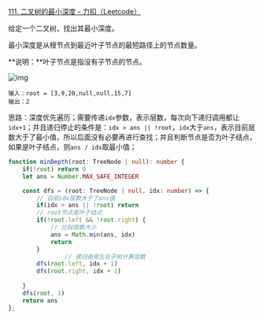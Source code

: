 [111. 二叉树的最小深度 - 力扣（Leetcode）](https://leetcode.cn/problems/minimum-depth-of-binary-tree/description/)

给定一个二叉树，找出其最小深度。

最小深度是从根节点到最近叶子节点的最短路径上的节点数量。

**说明：**叶子节点是指没有子节点的节点。

![img](https://assets.leetcode.com/uploads/2020/10/12/ex_depth.jpg)

```
输入：root = [3,9,20,null,null,15,7]
输出：2
```

思路：深度优先遍历；需要传递`idx`参数，表示层数，每次向下递归调用都让`idx+1`；并且递归停止的条件是：`idx > ans || !root`，`idx`大于`ans`，表示目前层数大于了最小值，所以后面没有必要再进行查找；并且判断节点是否为叶子结点，如果是叶子结点，则`ans / idx`取最小值；

```typescript
function minDepth(root: TreeNode | null): number {
    if(!root) return 0
    let ans = Number.MAX_SAFE_INTEGER

    const dfs = (root: TreeNode | null, idx: number) => {
      	// 目前idx层数大于了ans值
        if(idx > ans || !root) return
      	// root节点是叶子结点
        if(!root.left && !root.right) {
          	// 比较层数大小
            ans = Math.min(ans, idx)
            return
        }
				// 递归调用左右子树计算层数
        dfs(root.left, idx + 1)
        dfs(root.right, idx + 1)
        
    }
    dfs(root, 1)
    return ans
};
```

